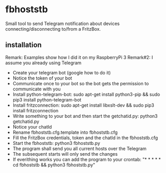 # fbhoststb
Small tool to send Telegram notification about devices connecting/disconnecting to/from a FritzBox.

## installation
Remark: Examples show how I did it on my RaspberryPi 3
Remark#2: I assume you already using Telegram
* Create your telegram bot (google how to do it)
* Notice the token of your bot
* Communicate once to your bot so the bot gets the permission to communicate with you
* Install python-telegram-bot: sudo apt-get install python3-pip && sudo pip3 install python-telegram-bot
* Install fritzconnection: sudo apt-get install libxslt-dev && sudo pip3 install fritzconnection
* Write something to your bot and then start the getchatid.py: python3 getchatid.py <TokenOfYourBot>
* Notice your chatId
* Rename fbhoststb.cfg.template into fbhoststb.cfg
* Fill the FritzBox credentials, token and the chatId in the fbhoststb.cfg
* Start the fbhoststb: python3 fbhoststb.py
* The program shall send you all current hosts over the Telegram
* The subsequent starts will only send the changes
* If everithing works you can add the program to your crontab:  "* * * * * cd fbhoststb && python3 fbhoststb.py"

